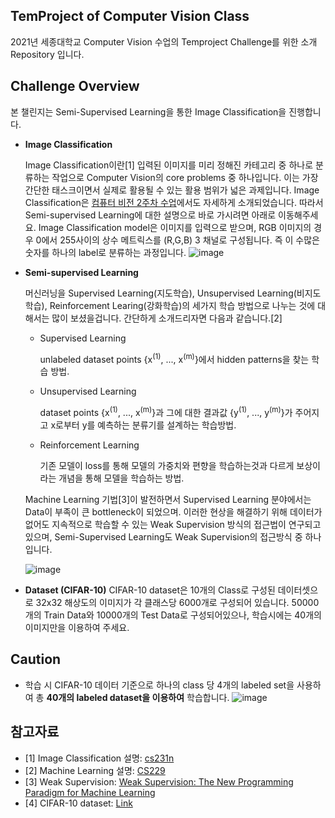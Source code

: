 ## TemProject of Computer Vision Class
2021년 세종대학교 Computer Vision 수업의 Temproject Challenge를 위한 소개 Repository 입니다.

## Challenge Overview
본 챌린지는 Semi-Supervised Learning을 통한 Image Classification을 진행합니다. 

- **Image Classification**

  Image Classification이란[1] 입력된 이미지를 미리 정해진 카테고리 중 하나로 분류하는 작업으로 Computer Vision의 core problems 중 하나입니다. 이는 가장 간단한 태스크이면서 실제로 활용될 수 있는 활용 범위가 넓은 과제입니다. Image Classification은 [컴퓨터 비전 2주차 수업](https://youtu.be/Q44g-lZwjzU)에서도 자세하게 소개되었습니다. 따라서 Semi-supervised Learning에 대한 설명으로 바로 가시려면 아래로 이동해주세요.
  Image Classification model은 이미지를 입력으로 받으며, RGB 이미지의 경우 0에서 255사이의 상수 메트릭스를 (R,G,B) 3 채널로 구성됩니다. 즉 이 수많은 숫자를 하나의 label로 분류하는 과정입니다.
  ![image](https://user-images.githubusercontent.com/41140561/137722145-f6ee30bd-1228-4064-9366-f8dee2395d64.png)

  
- **Semi-supervised Learning**

  머신러닝을 Supervised Learning(지도학습), Unsupervised Learning(비지도학습), Reinforcement Learing(강화학습)의 세가지 학습 방법으로 나누는 것에 대해서는 많이 보셨을겁니다. 간단하게 소개드리자면 다음과 같습니다.[2]
  - Supervised Learning
 
      unlabeled dataset points {x<sup>(1)</sup>, ..., x<sup>(m)</sup>}에서 hidden patterns을 찾는 학습 방법.
    
  - Unsupervised Learning
  
      dataset points {x<sup>(1)</sup>, ..., x<sup>(m)</sup>}과 그에 대한 결과값 {y<sup>(1)</sup>, ..., y<sup>(m)</sup>}가 주어지고 x로부터 y를 예측하는 분류기를 설계하는 학습방법.
      
  - Reinforcement Learning
 
      기존 모델이 loss를 통해 모델의 가중치와 편향을 학습하는것과 다르게 보상이라는 개념을 통해 모델을 학습하는 방법.

  Machine Learning 기법[3]이 발전하면서 Supervised Learning 분야에서는 Data이 부족이 큰 bottleneck이 되었으며. 이러한 현상을 해결하기 위해 데이터가 없어도 지속적으로 학습할 수 있는 Weak Supervision 방식의 접근법이 연구되고있으며, Semi-Supervised Learning도 Weak Supervision의 접근방식 중 하나입니다.
  
  ![image](https://user-images.githubusercontent.com/41140561/137734258-2a2f3d16-2c7e-4ad2-9547-5da7a257619d.png)


- **Dataset (CIFAR-10)**
  CIFAR-10 dataset은 10개의 Class로 구성된 데이터셋으로 32x32 해상도의 이미지가 각 클래스당 6000개로 구성되어 있습니다. 50000개의 Train Data와 10000개의 Test Data로 구성되어있으나, 학습시에는 40개의 이미지만을 이용하여 주세요.

## Caution
- 학습 시 CIFAR-10 데이터 기준으로 하나의 class 당 4개의 labeled set을 사용하여 총 **40개의 labeled dataset을 이용하여** 학습합니다.
![image](https://user-images.githubusercontent.com/41140561/137735550-1ba008b7-c52a-4609-b82f-51335c1d54a0.png)


## 참고자료
- [1] Image Classification 설명: [cs231n](https://cs231n.github.io/classification/)
- [2] Machine Learning 설명: [CS229](https://stanford.edu/~shervine/teaching/cs-229/)
- [3] Weak Supervision: [Weak Supervision: The New Programming Paradigm for Machine Learning](https://dawn.cs.stanford.edu/2017/07/16/weak-supervision/)
- [4] CIFAR-10 dataset: [Link](https://www.cs.toronto.edu/~kriz/cifar.html)
